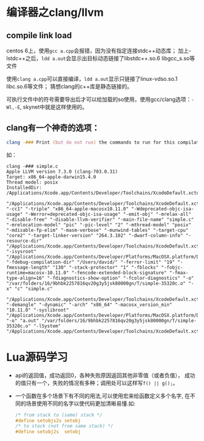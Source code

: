 # 编译器之clang/llvm


## compile link load

centos 6上，使用`gcc a.cpp`会报错，因为没有指定连接stdc++动态库；
加上-lstdc++之后，`ldd a.out`会显示出目标动态链接了libstdc++.so.6 libgcc_s.so等文件

使用`clang a.cpp`可以直接编译，`ldd a.out`显示只链接了linux-vdso.so.1 libc.so.6等文件；
猜想clang的c++库是静态链接的。

可执行文件中的符号需要导出后才可以给加载的so使用，使用gcc/clang选项：`-Wl,-E`,
skynet中就是这样使用的。

## clang有一个神奇的选项：

``` zsh
clang -### Print (but do not run) the commands to run for this compilation.
```

如：

```
clang -### simple.c
Apple LLVM version 7.3.0 (clang-703.0.31)
Target: x86_64-apple-darwin15.4.0
Thread model: posix
InstalledDir: /Applications/Xcode.app/Contents/Developer/Toolchains/XcodeDefault.xctoolchain/usr/bin
 "/Applications/Xcode.app/Contents/Developer/Toolchains/XcodeDefault.xctoolchain/usr/bin/clang" "-cc1" "-triple" "x86_64-apple-macosx10.11.0" "-Wdeprecated-objc-isa-usage" "-Werror=deprecated-objc-isa-usage" "-emit-obj" "-mrelax-all" "-disable-free" "-disable-llvm-verifier" "-main-file-name" "simple.c" "-mrelocation-model" "pic" "-pic-level" "2" "-mthread-model" "posix" "-mdisable-fp-elim" "-masm-verbose" "-munwind-tables" "-target-cpu" "core2" "-target-linker-version" "264.3.102" "-dwarf-column-info" "-resource-dir" "/Applications/Xcode.app/Contents/Developer/Toolchains/XcodeDefault.xctoolchain/usr/bin/../lib/clang/7.3.0" "-isysroot" "/Applications/Xcode.app/Contents/Developer/Platforms/MacOSX.platform/Developer/SDKs/MacOSX10.11.sdk" "-fdebug-compilation-dir" "/Users/david/" "-ferror-limit" "19" "-fmessage-length" "130" "-stack-protector" "1" "-fblocks" "-fobjc-runtime=macosx-10.11.0" "-fencode-extended-block-signature" "-fmax-type-align=16" "-fdiagnostics-show-option" "-fcolor-diagnostics" "-o" "/var/folders/16/9bhbk2257816qv20g3y5jsk80000gn/T/simple-35320c.o" "-x" "c" "simple.c"
 "/Applications/Xcode.app/Contents/Developer/Toolchains/XcodeDefault.xctoolchain/usr/bin/ld" "-demangle" "-dynamic" "-arch" "x86_64" "-macosx_version_min" "10.11.0" "-syslibroot" "/Applications/Xcode.app/Contents/Developer/Platforms/MacOSX.platform/Developer/SDKs/MacOSX10.11.sdk" "-o" "a.out" "/var/folders/16/9bhbk2257816qv20g3y5jsk80000gn/T/simple-35320c.o" "-lSystem" "/Applications/Xcode.app/Contents/Developer/Toolchains/XcodeDefault.xctoolchain/usr/bin/../lib/clang/7.3.0/lib/darwin/libclang_rt.osx.a"

```


# Lua源码学习

* api的返回值，成功返回0，各种失败原因返回其他非零值（或者负值），
  成功的值只有一个，失败的情况有多种；调用处可以这样写`f() || g();`。

* 一个函数在多个场景下有不同的用法,可以使用宏来给函数定义多个名字,
  在不同的场景使用不同的名字以使代码更加清晰易懂.如:

  ```C
  /* from stack to (same) stack */
  #define setobjs2s	setobj
  /* to stack (not from same stack) */
  #define setobj2s	setobj
  ```

